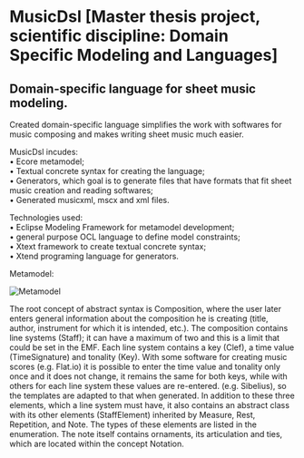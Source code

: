 # MusicDsl [Master thesis project, scientific discipline: Domain Specific Modeling and Languages]
## Domain-specific language for sheet music modeling. 
Created domain-specific language simplifies the work with softwares for music composing and makes writing sheet music much easier.

MusicDsl incudes:<br/>
• Ecore metamodel;<br/>
• Textual concrete syntax for creating the language;<br/>
• Generators, which goal is to generate files that have formats that fit sheet music creation and reading softwares;<br/>
• Generated musicxml, mscx and xml files.<br/>

Technologies used:<br/>
• Eclipse Modeling Framework for metamodel development;<br/>
• general purpose OCL language to define model constraints;<br/>
• Xtext framework to create textual concrete syntax;<br/>
• Xtend programing language for generators.<br/>

Metamodel:<br/>

![Metamodel](https://github.com/oliverablagojevic/MusicDsl/blob/master/MusicMetamodel/musicMetamodel.jpg?raw=true "MusicDsl metamodel") </br>

The root concept of abstract syntax is Composition, where the user later enters general information about the composition he is creating (title, author, instrument for which it is intended, etc.). The composition contains line systems (Staff); it can have a maximum of two and this is a limit that could be set in the EMF. Each line system contains a key (Clef), a time value (TimeSignature) and tonality (Key). With some software for creating music scores (e.g. Flat.io) it is possible to enter the time value and tonality only once and it does not change, it remains the same for both keys, while with others for each line system these values are re-entered. (e.g. Sibelius), so the templates are adapted to that when generated. In addition to these three elements, which a line system must have, it also contains an abstract class with its other elements (StaffElement) inherited by Measure, Rest, Repetition, and Note. The types of these elements are listed in the enumeration. The note itself contains ornaments, its articulation and ties, which are located within the concept Notation.

